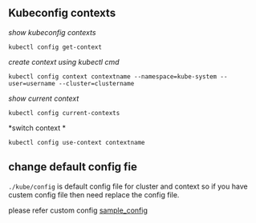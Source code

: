 ## Kubeconfig contexts

*show kubeconfig contexts*

`kubectl config get-context`

*create context using kubectl cmd*

`kubectl config context contextname --namespace=kube-system --user=username --cluster=clustername`

*show current context*

`kubectl config current-contexts`

*switch context * 

`kubectl config use-context contextname` 

## change default config fie

 `./kube/config` is default config file for cluster and context so if you have custem config file then need replace the config file.
 
 please refer custom config [sample_config](https://github.com/narendrakoganti7/kubernetes/blob/master/kubeconfig_contexts/sample_config)
    

                        
                           
                           
